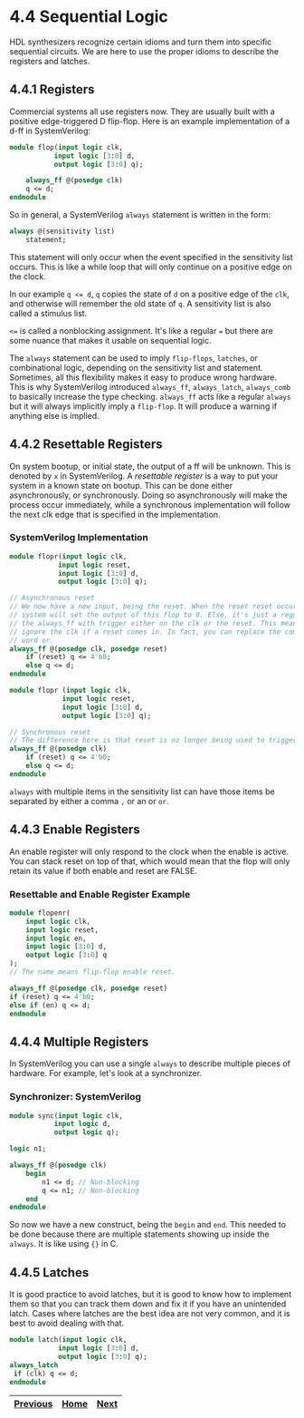 # 4.4 Sequential Logic

HDL synthesizers recognize certain idioms and turn them into specific sequential circuits. We are here to use the proper idioms to describe the registers and latches.

## 4.4.1 Registers

Commercial systems all use registers now. They are usually built with a positive edge-triggered D flip-flop. Here is an example implementation of a d-ff in SystemVerilog:

```SystemVerilog
module flop(input logic clk,
           input logic [3:0] d,
           output logic [3:0] q);

    always_ff @(posedge clk)
    q <= d;
endmodule
```

So in general, a SystemVerilog `always` statement is written in the form:

```SystemVerilog
always @(sensitivity list)
    statement;
```

This statement will only occur when the event specified in the sensitivity list occurs. This is like a while loop that will only continue on a positive edge on the clock.

In our example `q <= d`, `q` copies the state of `d` on a positive edge of the `clk`, and otherwise will remember the old state of `q`. A sensitivity list is also called a stimulus list.

`<=` is called a nonblocking assignment. It's like a regular `=` but there are some nuance that makes it usable on sequential logic.

The `always` statement can be used to imply `flip-flops`, `latches`, or combinational logic, depending on the sensitivity list and statement. Sometimes, all this flexibility makes it easy to produce wrong hardware. This is why SystemVerilog introduced `always_ff`, `always_latch`, `always_comb` to basically increase the type checking. `always_ff` acts like a regular `always` but it will always implicitly imply a `flip-flop`. It will produce a warning if anything else is implied.

## 4.4.2 Resettable Registers

On system bootup, or initial state, the output of a ff will be unknown. This is denoted by `x` in SystemVerilog. A *resettable register* is a way to put your system in a known state on bootup. This can be done either asynchronously, or synchronously. Doing so asynchronously will make the process occur immediately, while a synchronous implementation will follow the next clk edge that is specified in the implementation.

### SystemVerilog Implementation

```SystemVerilog
module flopr(input logic clk,
            input logic reset,
            input logic [3:0] d,
            output logic [3:0] q);

// Asynchronous reset
// We now have a new input, being the reset. When the reset reset occurs, then the
// system will set the output of this flop to 0. Else, it's just a regular flop. So
// the always_ff with trigger either on the clk or the reset. This means it could
// ignore the clk if a reset comes in. In fact, you can replace the comma with the
// word or.
always_ff @(posedge clk, posedge reset)
    if (reset) q <= 4'b0;
    else q <= d;
endmodule

module flopr (input logic clk,
             input logic reset,
             input logic [3:0] d,
             output logic [3:0] q);

// Synchronous reset
// The difference here is that reset is no longer being used to trigger the action.
always_ff @(posedge clk)
    if (reset) q <= 4'b0;
    else q <= d;
endmodule
```

`always` with multiple items in the sensitivity list can have those items be separated by either a comma `,` or an or `or`.

## 4.4.3 Enable Registers

An enable register will only respond to the clock when the enable is active. You can stack reset on top of that, which would mean that the flop will only retain its value if both enable and reset are FALSE.

### Resettable and Enable Register Example

```SystemVerilog
module flopenr(
    input logic clk,
    input logic reset,
    input logic en,
    input logic [3:0] d,
    output logic [3:0] q
);
// The name means flip-flop enable reset.

always_ff @(posedge clk, posedge reset)
if (reset) q <= 4'b0;
else if (en) q <= d;
endmodule
```

## 4.4.4 Multiple Registers

In SystemVerilog you can use a single `always` to describe multiple pieces of hardware. For example, let's look at a synchronizer.

### Synchronizer: SystemVerilog

```SystemVerilog
module sync(input logic clk,
           input logic d,
           output logic q);

logic n1;

always_ff @(posedge clk)
    begin
        n1 <= d; // Non-blocking
        q <= n1; // Non-blocking
    end
endmodule
```

So now we have a new construct, being the `begin` and `end`. This needed to be done because there are multiple statements showing up inside the `always`.  It is like using `{}` in C.

## 4.4.5 Latches

It is good practice to avoid latches, but it is good to know how to implement them so that you can track them down and fix it if you have an unintended latch. Cases where latches are the best idea are not very common, and it is best to avoid dealing with that.

```SystemVerilog
module latch(input logic clk,
            input logic [3:0] d,
            output logic [3:0] q);
always_latch
 if (clk) q <= d;
endmodule
```

| [Previous](ch04_03_structural_modeling.md) | [Home]() | [Next](ch04_05_more_combinational_logic.md) | 
| ------------------------------------------ | -------- | ------------------------------------------- |
